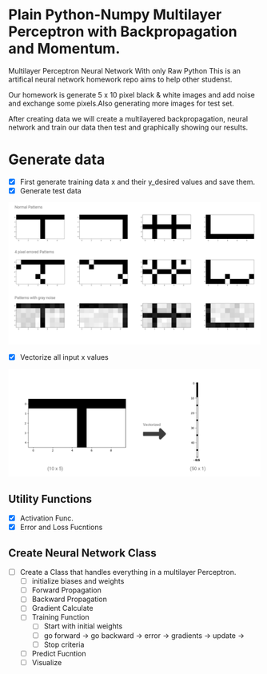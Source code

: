 # Plain Python-Numpy Multilayer Perceptron with Backpropagation and Momentum.

Multilayer Perceptron Neural Network With only Raw Python
This is an artifical neural network homework repo aims to help other studenst.

Our homework is generate 5 x 10 pixel black & white images and add noise and exchange some pixels.Also generating more images for test set.

After creating data we will create a multilayered backpropagation, neural network and train our data then test and graphically showing our results.

# Generate data

- [x] First generate training data x and their y_desired values and save them.
- [x] Generate test data

![training data](https://github.com/rumeysayilma/ann-hw/blob/master/images/trainin_data.jpg)

- [x] Vectorize all input x values

![vectorized training data](https://github.com/rumeysayilma/ann-hw/blob/master/images/vectorized-training-data.jpg)

## Utility Functions

- [x] Activation Func.
- [x] Error and Loss Fucntions

## Create Neural Network Class

- [ ] Create a Class that handles everything in a multilayer Perceptron.
  - [ ] initialize biases and weights
  - [ ] Forward Propagation
  - [ ] Backward Propagation
  - [ ] Gradient Calculate
  - [ ] Training Function
    - [ ] Start with initial weights
    - [ ] go forward -> go backward -> error -> gradients -> update ->
    - [ ] Stop criteria
  - [ ] Predict Fucntion
  - [ ] Visualize
